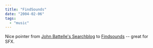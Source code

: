 ```yaml
---
title: "FindSounds"
date: "2004-02-06"
tags: 
  - "music"
---
```


Nice pointer from [John Battelle's Searchblog](http://battellemedia.com/archives/000310.php "John Battelle's Searchblog: Finding Sounds") to [Findsounds](http://www.findsounds.com) -- great for SFX.
